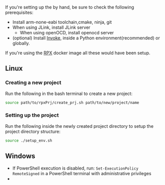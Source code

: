 If you're setting up the by hand, be sure to check the following prerequisites:
- Install arm-none-eabi toolchain,cmake, ninja, git
- When using JLink, install JLink server 
    - When using openOCD, install openocd server
- (optional) Install [Invoke](https://www.pyinvoke.org/installing.html), inside a Python environment(recommended) or globally.  

If you're using the [RPX]() docker image all these would have been setup.

## Linux
### Creating a new project
Run the following in the bash terminal to create a new project:
```bash
source path/to/rpxPrj/create_prj.sh path/to/new/project/name
```

### Setting up the project
Run the following inside the newly created project directory
to setup the project directory structure:
```bash
source ./setup_env.sh
```



## Windows
- If PowerShell execution is disabled, run:
    `Set-ExecutionPolicy RemoteSigned` in a PowerShell terminal with administrative privileges
- 



